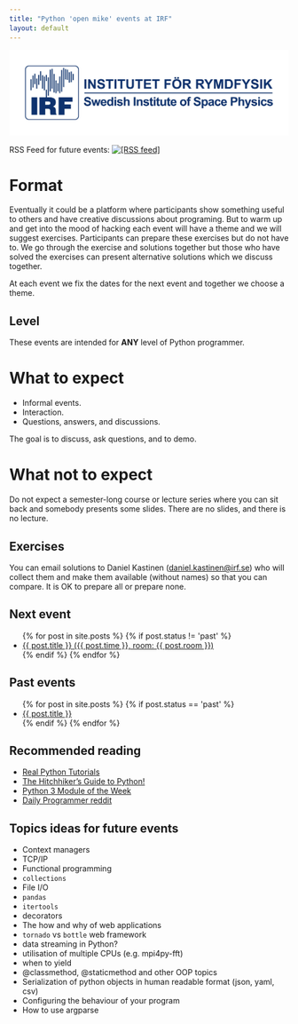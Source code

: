 ```yaml
---
title: "Python 'open mike' events at IRF"
layout: default
---
```


![IRF logo](/IRF.jpg)

RSS Feed for future events: <a href="/python-open-mike/feed.xml"><img style="height: 1rem;" alt="[RSS feed]" src="/python-open-mike/rss.svg"></a>

# Format

Eventually it could be a platform where participants show something useful to
others and have creative discussions about programing. But to warm up and get 
into the mood of hacking each event will have a theme and we will suggest 
exercises. Participants can prepare these exercises but do not have to. 
We go through the exercise and solutions together but those who have solved 
the exercises can present alternative solutions which we discuss together.

At each event we fix the dates for the next event and together we choose a
theme.

## Level

These events are intended for **ANY** level of Python programmer.

# What to expect

- Informal events.
- Interaction.
- Questions, answers, and discussions.

The goal is to discuss, ask questions, and to demo.

# What not to expect

Do not expect a semester-long course or lecture series where you can sit back
and somebody presents some slides. There are no slides, and there is no
lecture.


## Exercises

You can email solutions to Daniel Kastinen (daniel.kastinen@irf.se) who will
collect them and make them available (without names) so that you can
compare. It is OK to prepare all or prepare none.


## Next event


<ul>
  {% for post in site.posts %}
    {% if post.status != 'past' %}
      <li>
        <a href="{{ post.url | prepend:site.baseurl }}">{{ post.title }} ({{ post.time }}, room: {{ post.room }})</a>
      </li>
    {% endif %}
  {% endfor %}
</ul>


## Past events

<ul>
  {% for post in site.posts %}
    {% if post.status == 'past' %}
      <li>
        <a href="{{ post.url | prepend:site.baseurl }}">{{ post.title }}</a>
      </li>
    {% endif %}
  {% endfor %}
</ul>


## Recommended reading

- [Real Python Tutorials](https://realpython.com)
- [The Hitchhiker’s Guide to Python!](https://docs.python-guide.org)
- [Python 3 Module of the Week](https://pymotw.com/3/)
- [Daily Programmer reddit](https://www.reddit.com/r/dailyprogrammer)


## Topics ideas for future events

 - Context managers
 - TCP/IP
 - Functional programming
 - `collections`
 - File I/O
 - `pandas`
 - `itertools`
 - decorators
 - The how and why of web applications
 - `tornado` vs `bottle` web framework
 - data streaming in Python?
 - utilisation of multiple CPUs (e.g. mpi4py-fft)
 - when to yield
 - @classmethod, @staticmethod and other OOP topics
 - Serialization of python objects in human readable format (json, yaml, csv)
 - Configuring the behaviour of your program
 - How to use argparse

